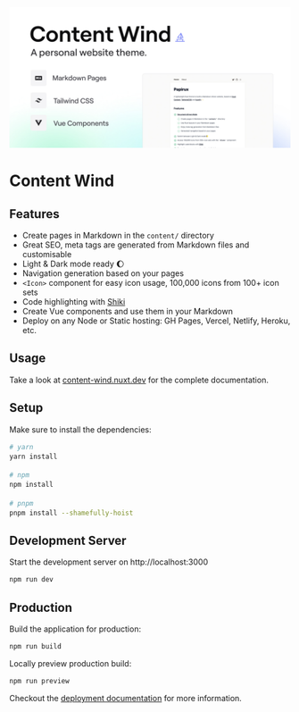 [![Content Wind](https://github.com/Atinux/content-wind/raw/main/public/cover.jpg)](https://content-wind.nuxt.dev)

# Content Wind

## Features

- Create pages in Markdown in the `content/` directory
- Great SEO, meta tags are generated from Markdown files and customisable
- Light & Dark mode ready :moon:
- Navigation generation based on your pages
- `<Icon>` component for easy icon usage, 100,000 icons from 100+ icon sets
- Code highlighting with [Shiki](https://shiki.github.io/shiki/)
- Create Vue components and use them in your Markdown
- Deploy on any Node or Static hosting: GH Pages, Vercel, Netlify, Heroku, etc.

## Usage

Take a look at [content-wind.nuxt.dev](https://content-wind.nuxt.dev) for the complete documentation.

## Setup

Make sure to install the dependencies:

```bash
# yarn
yarn install

# npm
npm install

# pnpm
pnpm install --shamefully-hoist
```

## Development Server

Start the development server on http://localhost:3000

```bash
npm run dev
```

## Production

Build the application for production:

```bash
npm run build
```

Locally preview production build:

```bash
npm run preview
```

Checkout the [deployment documentation](https://v3.nuxtjs.org/docs/deployment) for more information.
